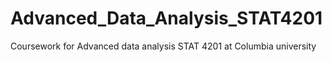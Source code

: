 # Advanced_Data_Analysis_STAT4201
Coursework for Advanced data analysis STAT 4201 at Columbia university 
